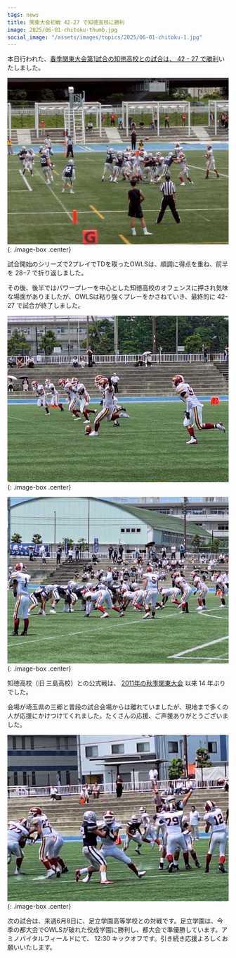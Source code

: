 ```yaml
---
tags: news
title: 関東大会初戦 42-27 で知徳高校に勝利
image: 2025/06-01-chitoku-thumb.jpg
social_image: "/assets/images/topics/2025/06-01-chitoku-1.jpg"
---
```


本日行われた、[春季関東大会第1試合の知徳高校との試合は、 42 - 27 で勝利](/game/2025/2025-06-01-chitoku.html)いたしました。

![試合風景写真](/assets/images/topics/2025/06-01-chitoku-1.jpg)
{: .image-box .center}

試合開始のシリーズで2プレイでTDを取ったOWLSは、順調に得点を重ね、前半を 28−7 で折り返しました。

その後、後半ではパワープレーを中心とした知徳高校のオフェンスに押され気味な場面がありましたが、OWLSは粘り強くプレーをかさねていき、最終的に 42-27 で試合が終了しました。

![試合風景写真](/assets/images/topics/2025/06-01-chitoku-2.jpg)
{: .image-box .center}

![試合風景写真](/assets/images/topics/2025/06-01-chitoku-3.jpg)
{: .image-box .center}

知徳高校（旧 三島高校）との公式戦は、 [2011年の秋季関東大会](/game/2011/2011-10-30-mishima.html) 以来 14 年ぶりでした。

会場が埼玉県の三郷と普段の試合会場からは離れていましたが、現地まで多くの人が応援にかけつけてくれました。たくさんの応援、ご声援ありがとうございました。

![試合風景写真](/assets/images/topics/2025/06-01-chitoku-4.jpg)
{: .image-box .center}

次の試合は、来週6月8日に、足立学園高等学校との対戦です。足立学園は、今季の都大会でOWLSが破れた佼成学園に勝利し、都大会で準優勝しています。アミノバイタルフィールドにて、 12:30 キックオフです。引き続き応援よろしくお願いいたします。
